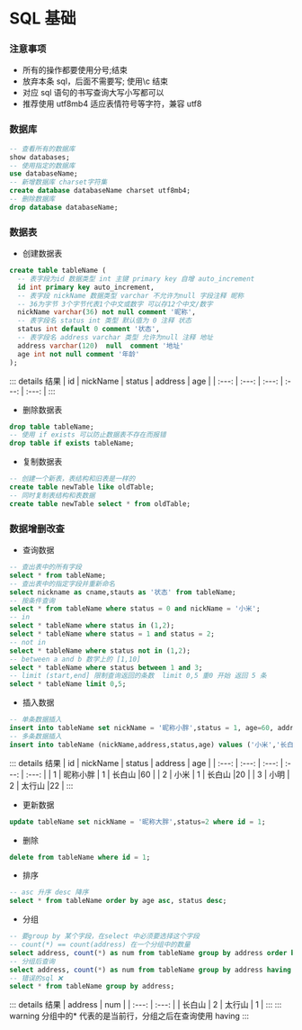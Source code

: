 # SQL 基础

### 注意事项

- 所有的操作都要使用分号;结束
- 放弃本条 sql，后面不需要写; 使用\c 结束
- 对应 sql 语句的书写查询大写小写都可以
- 推荐使用 utf8mb4 适应表情符号等字符，兼容 utf8

### 数据库

```sql
-- 查看所有的数据库
show databases;
-- 使用指定的数据库
use databaseName;
-- 新增数据库 charset字符集
create database databaseName charset utf8mb4;
-- 删除数据库
drop database databaseName;
```

### 数据表

- 创建数据表

```sql
create table tableName (
  -- 表字段为id 数据类型 int 主键 primary key 自增 auto_increment
  id int primary key auto_increment,
  -- 表字段 nickName 数据类型 varchar 不允许为null 字段注释 昵称
  -- 36为字节 3个字节代表1个中文或数字 可以存12个中文/数字
  nickName varchar(36) not null comment '昵称',
  -- 表字段名 status int 类型 默认值为 0 注释 状态
  status int default 0 comment '状态',
  -- 表字段名 address varchar 类型 允许为null 注释 地址
  address varchar(120)  null  comment '地址'
  age int not null comment '年龄'
);
```

::: details 结果
| id | nickName | status | address | age |
| :---: | :---: | :---: | :---: | :---: |
:::

- 删除数据表

```sql
drop table tableName;
-- 使用 if exists 可以防止数据表不存在而报错
drop table if exists tableName;
```

- 复制数据表

```sql
-- 创建一个新表，表结构和旧表是一样的
create table newTable like oldTable;
-- 同时复制表结构和表数据
create table newTable select * from oldTable;
```

### 数据增删改查

- 查询数据

```sql
-- 查出表中的所有字段
select * from tableName;
-- 查出表中的指定字段并重新命名
select nickname as cname,stauts as '状态' from tableName;
-- 按条件查询
select * from tableName where status = 0 and nickName = '小米';
-- in
select * tableName where status in (1,2);
select * tableName where status = 1 and status = 2;
-- not in
select * tableName where status not in (1,2);
-- between a and b 数学上的 [1,10]
select * tableName where status between 1 and 3;
-- limit (start,end] 限制查询返回的条数  limit 0,5 重0 开始 返回 5 条
select * tableName limit 0,5;
```

- 插入数据

```sql
-- 单条数据插入
insert into tableName set nickName = '昵称小胖',status = 1, age=60, address = '长白山';
-- 多条数据插入
insert into tableName (nickName,address,status,age) values ('小米','长白山',1,20),('小明','太行山',2,22);
```

::: details 结果
| id | nickName | status | address | age |
| :---: | :---: | :---: | :---: | :---: |
| 1 | 昵称小胖 | 1 | 长白山 |60 |
| 2 | 小米 | 1 | 长白山 |20 |
| 3 | 小明 | 2 | 太行山 |22 |
:::

- 更新数据

```sql
update tableName set nickName = '昵称大胖',status=2 where id = 1;
```

- 删除

```sql
delete from tableName where id = 1;
```

- 排序

```sql
-- asc 升序 desc 降序
select * from tableName order by age asc, status desc;
```

- 分组

```sql
-- 要group by 某个字段，在select 中必须要选择这个字段
-- count(*) == count(address) 在一个分组中的数量
select address, count(*) as num from tableName group by address order by num asc;
-- 分组后查询
select address, count(*) as num from tableName group by address having num > 2;
-- 错误的sql ❌
select * from tableName group by address;
```

::: details 结果
| address | num |
| :---: | :---: |
| 长白山 | 2 |
太行山 | 1 |
:::
::: warning
分组中的\* 代表的是当前行，分组之后在查询使用 having
:::

<!-- - 查询数据
```sql

``` -->
